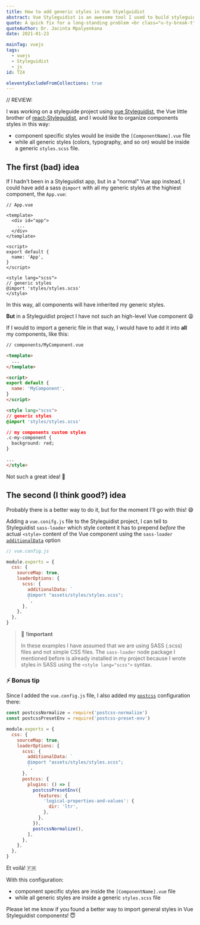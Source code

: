 ```yaml
---
title: How to add generic styles in Vue Styelguidist
abstract: Vue Styleguidist is an awesome tool I used to build styleguides with Vue components. Here it is a way to add generic styles in all app components.
quote: A quick fix for a long-standing problem <br class="u-ty-break-t">only works for the short term.
quoteAuthor: Dr. Jacinta Mpalyenkana
date: 2021-01-23

mainTag: vuejs
tags:
  - vuejs
  - Styleguidist
  - js
id: T24

eleventyExcludeFromCollections: true
---
```


// REVIEW:

I was working on a styleguide project using [vue Styleguidist](https://github.com/vue-Styleguidist/vue-Styleguidist), the Vue little brother of [react-Styleguidist](https://github.com/Styleguidist/react-Styleguidist), and I would like to organize components styles in this way:

- component specific styles would be inside the `[ComponentName].vue` file
- while all generic styles (colors, typography, and so on) would be inside a generic `styles.scss` file.

## The first (bad) idea

If I hadn't been in a Styleguidist app, but in a "normal" Vue app instead, I could have add a sass `@import` with all my generic styles at the highiest component, the `App.vue`:

```vue
// App.vue

<template>
  <div id="app">
    ...
  </div>
</template>

<script>
export default {
  name: 'App',
}
</script>

<style lang="scss">
// generic styles
@import 'styles/styles.scss'
</style>
```

In this way, all components will have inherited my generic styles.

**But** in a Styleguidist project I have not such an high-level Vue component 😩

If I would to import a generic file in that way, I would have to add it into **all** my components, like this:

```html
// components/MyComponent.vue

<template>
  ...
</template>

<script>
export default {
  name: 'MyComponent',
}
</script>

<style lang="scss">
// generic styles
@import 'styles/styles.scss'

// my components custom styles
.c-my-component {
  background: red;
}

...
</style>
```

Not such a great idea! 🧐

## The second (I think good?) idea

Probably there is a better way to do it, but for the moment I'll go with this! 😅

Adding a `vue.conifg.js` file to the Styleguidist project, I can tell to Styleguidist `sass-loader` which style content it has to prepend _before_ the actual `<style>` content of the Vue component using the `sass-loader` [`additionalData`](https://webpack.js.org/loaders/sass-loader/#additionaldata) option

```js
// vue.config.js

module.exports = {
  css: {
    sourceMap: true,
    loaderOptions: {
      scss: {
        additionalData: `
        @import "assets/styles/styles.scss";
        `,
      },
    },
  },
}
```

> 🧨 **!important**
>
> In these examples I have assumed that we are using SASS (.scss) files and not simple CSS files.
> The `sass-loader` node package I mentioned before is already installed in my project because I wrote styles in SASS using the `<style lang="scss">` syntax.

### ⚡️ Bonus tip

Since I added the `vue.config.js` file, I also added my [`postcss`](https://github.com/postcss/postcss) configuration there:

```js
const postcssNormalize = require('postcss-normalize')
const postcssPresetEnv = require('postcss-preset-env')

module.exports = {
  css: {
    sourceMap: true,
    loaderOptions: {
      scss: {
        additionalData: `
        @import "assets/styles/styles.scss";
        `,
      },
      postcss: {
        plugins: () => [
          postcssPresetEnv({
            features: {
              'logical-properties-and-values': {
                dir: 'ltr',
              },
            },
          }),
          postcssNormalize(),
        ],
      },
    },
  },
}
```

Et voilà! 🇫🇷

With this configuration:
- component specific styles are inside the `[ComponentName].vue` file
- while all generic styles are inside a generic `styles.scss` file

Please let me know if you found a better way to import general styles in Vue Styleguidist components! 😇
